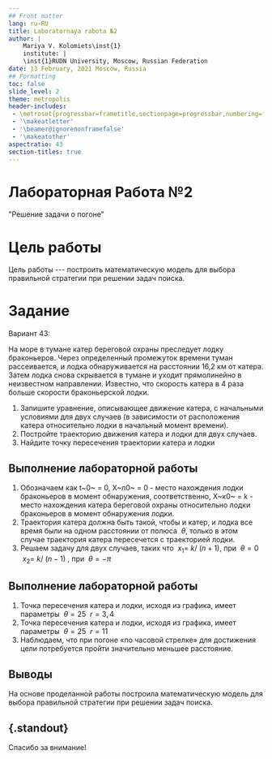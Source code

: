 ```yaml
---
## Front matter
lang: ru-RU
title: Laboratornaya rabota №2
author: |
	Mariya V. Kolomiets\inst{1}
	institute: |
	\inst{1}RUDN University, Moscow, Russian Federation
date: 13 February, 2021 Moscow, Russia
## Formatting
toc: false
slide_level: 2
theme: metropolis
header-includes: 
 - \metroset{progressbar=frametitle,sectionpage=progressbar,numbering=fraction}
 - '\makeatletter'
 - '\beamer@ignorenonframefalse'
 - '\makeatother'
aspectratio: 43
section-titles: true
---
```


# Лабораторная Работа №2

"Решение задачи о погоне"

# Цель работы 

Цель работы --- построить математическую модель для выбора правильной стратегии при решении задач поиска.

# Задание

Вариант 43:

На море в тумане катер береговой охраны преследует лодку браконьеров. Через определенный промежуток времени туман рассеивается, и лодка обнаруживается на расстоянии 16,2 км от катера. Затем лодка снова скрывается в тумане и уходит прямолинейно в неизвестном направлении. Известно, что скорость катера в 4 раза больше скорости браконьерской лодки.
1. Запишите уравнение, описывающее движение катера, с начальными условиями для двух случаев (в зависимости от расположения катера относительно лодки в начальный момент времени).
2. Постройте траекторию движения катера и лодки для двух случаев.
3. Найдите точку пересечения траектории катера и лодки


## Выполнение лабораторной работы
1. Обозначаем как t~0~ = 0, X~л0~ = 0 - место нахождения лодки браконьеров в момент обнаружения, соответственно, X~к0~ = k - место нахождения катера береговой охраны относительно лодки браконьеров в момент обнаружения лодки.
2. Траектория катера должна быть такой, чтобы и катер, и лодка все время были на одном расстоянии от полюса $\ θ$, только в этом случае траектория катера пересечется с траекторией лодки.
3. Решаем задачу для двух случаев, таких что 
$\ x_1 =  \ k/\ (n+1)$, при  $\ θ = 0$
$\ x_2 = \ k/ \ (n-1)$ , при $\ θ = - π$

## Выполнение лабораторной работы
1. Точка пересечения катера и лодки, исходя из графика, имеет параметры $\ θ=25$ $\ r= 3,4$
2. Точка пересечения катера и лодки, исходя из графика, имеет параметры $\ θ=25$ $\ r=11$ 
3. Наблюдаем, что при погоне «по часовой стрелке» для достижения цели потребуется пройти значительно меньшее расстояние. 

## Выводы

На основе проделанной работы построила математическую модель для выбора правильной стратегии при решении задач поиска. 


## {.standout}

Спасибо за внимание!


